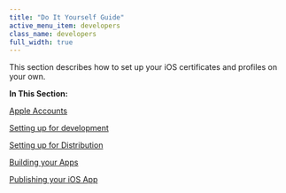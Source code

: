 ```yaml
---
title: "Do It Yourself Guide"
active_menu_item: developers
class_name: developers
full_width: true
---
```



This section describes how to set up your iOS certificates and profiles on your own.

**In This Section:**

[Apple Accounts](/developers/user-guide/ac-mobile-build-phonegap/cordova/certificates/ios-keys-and-certificates/do-it-yourself-guide/apple-accounts/)

[Setting up for development](/developers/user-guide/ac-mobile-build-phonegap/cordova/certificates/ios-keys-and-certificates/do-it-yourself-guide/setting-up-for-development/)

[Setting up for Distribution](/developers/user-guide/ac-mobile-build-phonegap/cordova/certificates/ios-keys-and-certificates/do-it-yourself-guide/setting-up-for-distribution/)

[Building your Apps](/developers/user-guide/ac-mobile-build-phonegap/cordova/certificates/ios-keys-and-certificates/do-it-yourself-guide/building-your-apps)

[Publishing your iOS App](/developers/user-guide/ac-mobile-build-phonegap/cordova/certificates/ios-keys-and-certificates/do-it-yourself-guide/publishing-your-ios-app/)

